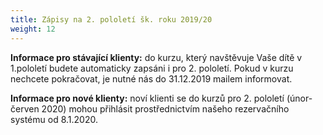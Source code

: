 ```yaml
---
title: Zápisy na 2. pololetí šk. roku 2019/20
weight: 12
---
```

**Informace pro stávající klienty:** do kurzu, který navštěvuje Vaše dítě v 1.pololetí budete automaticky zapsáni i pro 2. pololetí. Pokud v kurzu nechcete pokračovat, je nutné nás do 31.12.2019 mailem  informovat.

**Informace pro nové klienty:** noví klienti se do kurzů pro 2. pololetí (únor-červen 2020) mohou přihlásit prostřednictvím našeho rezervačního systému od 8.1.2020.
